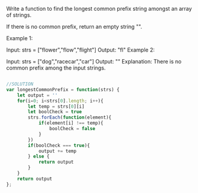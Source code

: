 Write a function to find the longest common prefix string amongst an array of strings.

If there is no common prefix, return an empty string "".

 

Example 1:

Input: strs = ["flower","flow","flight"]
Output: "fl"
Example 2:

Input: strs = ["dog","racecar","car"]
Output: ""
Explanation: There is no common prefix among the input strings.


```js

//SOLUTION
var longestCommonPrefix = function(strs) {
    let output = ''
    for(i=0; i<strs[0].length; i++){
        let temp = strs[0][i]
        let boolCheck = true
        strs.forEach(function(element){
            if(element[i] !== temp){
                boolCheck = false
            }
        })
        if(boolCheck === true){
            output += temp
        } else {
            return output
        }
    }
    return output
};

```